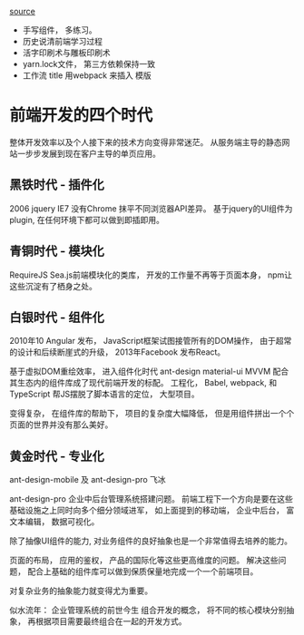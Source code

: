 [source](https://juejin.im/book/5b1e15f76fb9a01e516d14a0/section/5b1e19c16fb9a01e8b782585)

- 手写组件， 多练习。
- 历史说清前端学习过程
- 活字印刷术与雕板印刷术 
- yarn.lock文件， 第三方依赖保持一致
-  工作流
  title 用webpack 来插入 模版
  



# 前端开发的四个时代
  整体开发效率以及个人接下来的技术方向变得非常迷茫。
  从服务端主导的静态网站一步步发展到现在客户主导的单页应用。

## 黑铁时代 - 插件化
  2006  jquery IE7   没有Chrome
  抹平不同浏览器API差异。
  基于jquery的UI组件为plugin, 在任何环境下都可以做到即插即用。 

## 青铜时代 - 模块化
  RequireJS  Sea.js前端模块化的类库， 开发的工作量不再等于页面本身， npm让这些沉淀有了栖身之处。

## 白银时代  - 组件化
  2010年10  Angular 发布， JavaScript框架试图接管所有的DOM操作， 由于超常的设计和后续断崖式的升级， 2013年Facebook 发布React。

  基于虚拟DOM重绘效率， 进入组件化时代
  ant-design material-ui 
  MVVM 配合其生态内的组件库成了现代前端开发的标配。 
  工程化， Babel, webpack, 和TypeScript 帮JS摆脱了脚本语言的定位， 大型项目。 

  变得复杂， 在组件库的帮助下， 项目的复杂度大幅降低， 但是用组件拼出一个个页面的世界并没有那么美好。 

## 黄金时代 - 专业化
  ant-design-mobile 及 ant-design-pro  飞冰

  ant-design-pro 企业中后台管理系统搭建问题。 
  前端工程下一个方向是要在这些基础设施之上同时向多个细分领域进军， 如上面提到的移动端， 企业中后台， 富文本编辑， 数据可视化。 

  除了抽像UI组件的能力, 对业务组件的良好抽象也是一个非常值得去培养的能力。 

  页面的布局， 应用的鉴权， 产品的国际化等这些更高维度的问题。 
  解决这些问题， 配合上基础的组件库可以做到保质保量地完成一个一个前端项目。 

  对复杂业务的抽象能力就变得尤为重要。 

似水流年： 企业管理系统的前世今生
组合开发的概念， 
  将不同的核心模块分别抽象， 再根据项目需要最终组合在一起的开发方式。 

  